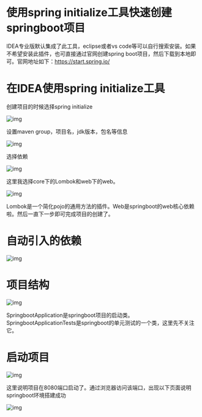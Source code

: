 # 使用spring initialize工具快速创建springboot项目 

IDEA专业版默认集成了此工具，eclipse或者vs code等可以自行搜索安装。如果不希望安装此插件，也可直接通过官网创建spring boot项目，然后下载到本地即可。官网地址如下：https://start.spring.io/

# 在IDEA使用spring initialize工具

创建项目的时候选择spring initialize

![img](https://user-gold-cdn.xitu.io/2019/6/12/16b4b8bdb1860403?w=640&h=594&f=jpeg&s=20990)

设置maven group，项目名，jdk版本，包名等信息

![img](https://user-gold-cdn.xitu.io/2019/6/12/16b4b8bdb1949de7?w=640&h=594&f=jpeg&s=21939)



选择依赖

![img](https://user-gold-cdn.xitu.io/2019/6/12/16b4b8bdb1b4a948?w=640&h=594&f=jpeg&s=23199)



这里我选择core下的Lombok和web下的web。

![img](https://user-gold-cdn.xitu.io/2019/6/12/16b4b8bdb1c8b907?w=181&h=178&f=jpeg&s=2964)



Lombok是一个简化pojo的通用方法的插件。Web是springboot的web核心依赖啦。然后一直下一步即可完成项目的创建了。

# 自动引入的依赖

![img](https://user-gold-cdn.xitu.io/2019/6/12/16b4b8bdb190240a?w=640&h=359&f=jpeg&s=31128)



# 项目结构

![img](https://user-gold-cdn.xitu.io/2019/6/12/16b4b8bdb1d2abf0?w=478&h=548&f=jpeg&s=23035)



SpringbootApplication是springboot项目的启动类。SpringbootApplicationTests是springboot的单元测试的一个类，这里先不关注它。

# 启动项目

![img](https://user-gold-cdn.xitu.io/2019/6/12/16b4b8bddb979584?w=1240&h=356&f=jpeg&s=65537)



这里说明项目在8080端口启动了。通过浏览器访问该端口，出现以下页面说明springboot环境搭建成功

![img](https://user-gold-cdn.xitu.io/2019/6/12/16b4b8bde240f585?w=640&h=287&f=jpeg&s=22885)
